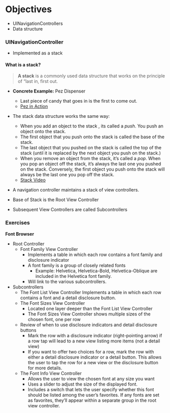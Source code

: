 # Objectives 
* UINavigationControllers
* Data structure

### UINavigationController

* Implemented as a stack

#### What is a stack?
> **A stack** is a commonly used data structure that works on the principle of “last in, first out.

* **Concrete Example:** Pez Dispenser 
  * Last piece of candy that goes in is the first to come out.  
  * [Pez in Action](https://www.youtube.com/watch?v=aCx_dBWzsgE)

* The stack data structure works the same way:
  * When you add an object to the stack , its called a *push*. You push an object onto the stack.
  * The first object that you push onto the stack is called the base of the stack.
  * The last object that you pushed on the stack is called the top of the stack (until it is replaced by the next object you push on the stack.)
  * When you remove an object from the stack, it’s called a *pop*. When you pop an object off the stack, it’s always the last one you pushed on the stack. Conversely, the first object you push onto the stack will always be the last one you pop off the stack.
  * [Stack Video](https://www.youtube.com/watch?v=Z7f3IFqID0s)    


* A navigation controller maintains a stack of view controllers.
* Base of Stack is the Root View Controller
* Subsequent View Controllers are called Subcontrollers


### Exercises

**Font Browser**

* Root Controller
  * Font Family View Controller
    * Implements a table in which each row contains a font family and disclosure indicator
    * A font family is a group of closely related fonts
      * Example: Helvetica, Helvetica-Bold, Helvetica-Oblique are included in the Helvetica font family.
    * Will link to the various subcontrollers.
* Subcontrollers
  * The Font List View Controller
Implements a table in which each row contains a font and a detail disclosure button.
  * The Font Sizes View Controller
    * Located one layer deeper than the Font List View Controller
    * The Font Sizes View Controller shows multiple sizes of the chosen font, one per row
  * Review of when to use disclosure indicators and detail disclosure buttons
    * Mark the row with a disclosure indicator (right-pointing arrow) if a row tap will lead to a new view listing more items (not a detail view)
    * If you want to offer two choices for a row, mark the row with either a detail disclosure indicator or a detail button. This allows the user to tap the row for a new view or the disclosure button for more details.
  * The Font Info View Controller
    * Allows the user to view the chosen font at any size you want
    * Uses a slider to adjust the size of the displayed font.
    * Includes a switch that lets the user specify whether this font should be listed among the user’s favorites. If any fonts are set as favorites, they’ll appear within a separate group in the root view controller.

